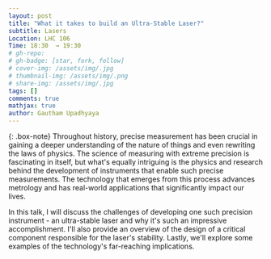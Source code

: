 ```yaml
---
layout: post
title: "What it takes to build an Ultra-Stable Laser?"
subtitle: Lasers
Location: LHC 106
Time: 18:30  → 19:30
# gh-repo: 
# gh-badge: [star, fork, follow]
# cover-img: /assets/img/.jpg
# thumbnail-img: /assets/img/.png
# share-img: /assets/img/.jpg
tags: []
comments: true
mathjax: true
author: Gautham Upadhyaya
---
```

{: .box-note}
Throughout history, precise measurement has been crucial in gaining a deeper understanding of the nature of things and even rewriting the laws of physics. The science of measuring with extreme precision is fascinating in itself, but what's equally intriguing is the physics and research behind the development of instruments that enable such precise measurements. The technology that emerges from this process advances metrology and has real-world applications that significantly impact our lives.

In this talk, I will discuss the challenges of developing one such precision instrument - an ultra-stable laser and why it's such an impressive accomplishment. I'll also provide an overview of the design of a critical component responsible for the laser's stability. Lastly, we'll explore some examples of the technology's far-reaching implications.